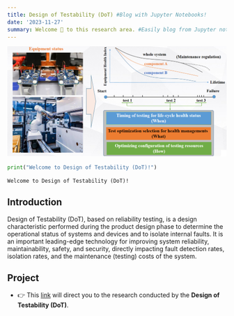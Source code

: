 ```yaml
---
title: Design of Testability (DoT) #Blog with Jupyter Notebooks!
date: '2023-11-27'
summary: Welcome 👋 to this research area. #Easily blog from Jupyter notebooks!
---
```


<!--
```python
from IPython.core.display import Image
Image('https://www.python.org/static/community_logos/python-logo-master-v3-TM-flattened.png')
```
-->
    
![png](DoT.png)
    

```python
print("Welcome to Design of Testability (DoT)!")
```

    Welcome to Design of Testability (DoT)!

## **Introduction**
Design of Testability (DoT), based on reliability testing, is a design characteristic performed during the product design phase to determine the operational status of systems and devices and to isolate internal faults. It is an important leading-edge technology for improving system reliability, maintainability, safety, and security, directly impacting fault detection rates, isolation rates, and the maintenance (testing) costs of the system.

<!--Place the notebooks that you would like to publish in a `notebooks` folder at the root of your website.

## Import the notebooks into your site

```bash
pipx install academic
academic import 'notebooks/**.ipynb' content/post/ --verbose
```

The notebooks will be published to the folder you specify above. In this case, they will be published to your `content/post/` folder.
-->

## **Project**
- 👉 This [link](https://github.com/yongerlii/Design-of-Testability) will direct you to the research conducted by the **Design of Testability (DoT)**.